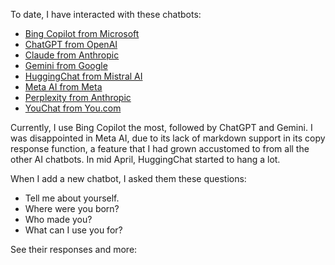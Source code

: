 To date, I have interacted with these chatbots:

* [Bing Copilot from Microsoft](https://www.bing.com/search?q=Bing+AI&showconv=1)
* [ChatGPT from OpenAI](https://chat.openai.com/)
* [Claude from Anthropic](https://claude.ai/chats)
* [Gemini from Google](https://gemini.google.com/app)
* [HuggingChat from Mistral AI](https://huggingface.co/chat/)
* [Meta AI from Meta](https://www.meta.ai/)
* [Perplexity from Anthropic](https://www.perplexity.ai/)
* [YouChat from You.com](https://you.com/)

Currently, I use Bing Copilot the most, followed by ChatGPT and Gemini. I was disappointed in Meta AI, due to its lack of markdown support in its copy response function, a feature that I had grown accustomed to from all the other AI chatbots. In mid April, HuggingChat started to hang a lot.

When I add a new chatbot, I asked them these questions:

* Tell me about yourself.
* Where were you born?
* Who made you?
* What can I use you for?

See their responses and more: